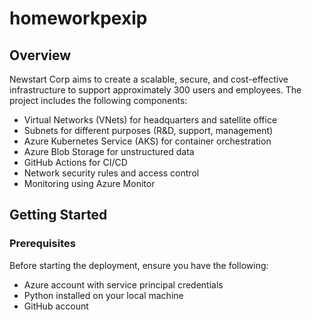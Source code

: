 # homeworkpexip

## Overview

Newstart Corp aims to create a scalable, secure, and cost-effective infrastructure to support approximately 300 users and employees. The project includes the following components:

- Virtual Networks (VNets) for headquarters and satellite office
- Subnets for different purposes (R&D, support, management)
- Azure Kubernetes Service (AKS) for container orchestration
- Azure Blob Storage for unstructured data
- GitHub Actions for CI/CD
- Network security rules and access control
- Monitoring using Azure Monitor

## Getting Started

### Prerequisites

Before starting the deployment, ensure you have the following:

- Azure account with service principal credentials
- Python installed on your local machine
- GitHub account

